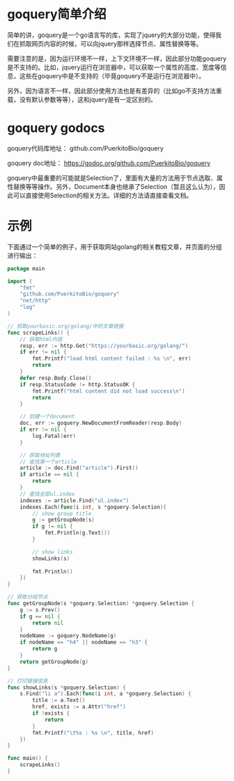 # goquery简单介绍

简单的讲，goquery是一个go语言写的库，实现了jquery的大部分功能，使得我们在抓取网页内容的时候，可以向jquery那样选择节点、属性替换等等。

需要注意的是，因为运行环境不一样，上下文环境不一样，因此部分功能goquery是不支持的。比如，jquery运行在浏览器中，可以获取一个属性的高度、宽度等信息，这些在goquery中是不支持的（毕竟goquery不是运行在浏览器中）。

另外，因为语言不一样，因此部分使用方法也是有差异的（比如go不支持方法重载，没有默认参数等等），这和jquery是有一定区别的。

# goquery godocs

goquery代码库地址： github.com/PuerkitoBio/goquery

goquery doc地址： https://godoc.org/github.com/PuerkitoBio/goquery

goquery中最重要的可能就是Selection了，里面有大量的方法用于节点选取、属性替换等等操作。另外，Document本身也继承了Selection（暂且这么认为），因此可以直接使用Selection的相关方法。详细的方法请直接查看文档。

# 示例

下面通过一个简单的例子，用于获取网站golang的相关教程文章，并页面的分组进行输出：

```go
package main

import (
	"fmt"
	"github.com/PuerkitoBio/goquery"
	"net/http"
	"log"
)

// 抓取yourbasic.org/golang/中的文章链接
func scrapeLinks() {
	// 获取html内容
	resp, err := http.Get("https://yourbasic.org/golang/")
	if err != nil {
		fmt.Printf("load html content failed : %s \n", err)
		return
	}
	defer resp.Body.Close()
	if resp.StatusCode != http.StatusOK {
		fmt.Printf("html content did not load success\n")
		return
	}

	// 创建一个document
	doc, err := goquery.NewDocumentFromReader(resp.Body)
	if err != nil {
		log.Fatal(err)
	}

	// 获取地址列表
	// 查找第一个article
	article := doc.Find("article").First()
	if article == nil {
		return
	}
	// 查找全部ul.index
	indexes := article.Find("ul.index")
	indexes.Each(func(i int, s *goquery.Selection){
		// show group title
		g := getGroupNode(s)
		if g != nil {
			fmt.Println(g.Text())
		}

		// show links
		showLinks(s)
		
		fmt.Println()
	})
}

// 获取分组节点
func getGroupNode(s *goquery.Selection) *goquery.Selection {
	g := s.Prev()
	if g == nil {
		return nil
	}
	nodeName := goquery.NodeName(g)
	if nodeName == "h4" || nodeName == "h3" {
		return g
	}
	return getGroupNode(g)
}

// 打印链接信息
func showLinks(s *goquery.Selection) {
	s.Find("li a").Each(func(i int, a *goquery.Selection) {
		title := a.Text()
		href, exists := a.Attr("href")
		if !exists {
			return
		}
		fmt.Printf("\t%s : %s \n", title, href)
	})
}

func main() {
	scrapeLinks()
}
```

